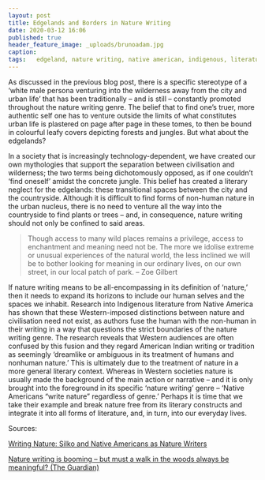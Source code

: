 ```yaml
---
layout: post
title: Edgelands and Borders in Nature Writing
date: 2020-03-12 16:06
published: true
header_feature_image: _uploads/brunoadam.jpg
caption:
tags:   edgeland, nature writing, native american, indigenous, literature, environment # use [tag1,tag2]
---
```


As discussed in the previous blog post, there is a specific stereotype of a ‘white male persona venturing into the wilderness away from the city and urban life’ that has been traditionally – and is still – constantly promoted throughout the nature writing genre. The belief that to find one’s truer, more authentic self one has to venture outside the limits of what constitutes urban life is plastered on page after page in these tomes, to then be bound in colourful leafy covers depicting forests and jungles. But what about the edgelands?

In a society that is increasingly technology-dependent, we have created our own mythologies that support the separation between civilisation and wilderness; the two terms being dichotomously opposed, as if one couldn’t ‘find oneself’ amidst the concrete jungle. This belief has created a literary neglect for the edgelands: these transitional spaces between the city and the countryside. Although it is difficult to find forms of non-human nature in the urban nucleus, there is no need to venture all the way into the countryside to find plants or trees – and, in consequence, nature writing should not only be confined to said areas.

> Though access to many wild places remains a privilege, access to enchantment and meaning need not be. The more we idolise extreme or unusual experiences of the natural world, the less inclined we will be to bother looking for meaning in our ordinary lives, on our own street, in our local patch of park. – Zoe Gilbert

If nature writing means to be all-encompassing in its definition of ‘nature,’ then it needs to expand its horizons to include our human selves and the spaces we inhabit. Research into Indigenous literature from Native America has shown that these Western-imposed distinctions between nature and civilisation need not exist, as authors fuse the human with the non-human in their writing in a way that questions the strict boundaries of the nature writing genre. The research reveals that Western audiences are often confused by this fusion and they regard American Indian writing or tradition as seemingly ‘dreamlike or ambiguous in its treatment of humans and nonhuman nature.’ This is ultimately due to the treatment of nature in a more general literary context. Whereas in Western societies nature is usually made the background of the main action or narrative – and it is only brought into the foreground in its specific ‘nature writing’ genre – ‘Native Americans “write nature” regardless of genre.’ Perhaps it is time that we take their example and break nature free from its literary constructs and integrate it into all forms of literature, and, in turn, into our everyday lives.

Sources:

[Writing Nature: Silko and Native Americans as Nature Writers](https://www.jstor.org/stable/467933?seq=4#metadata_info_tab_contents)

[Nature writing is booming – but must a walk in the woods always be meaningful? (The Guardian)](https://www.theguardian.com/books/2019/may/15/nature-writing-is-booming-but-must-a-walk-in-the-woods-always-be-meaningful)
